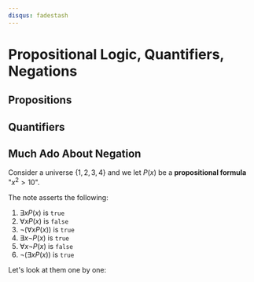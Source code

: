 ```yaml
---
disqus: fadestash
---
```

# Propositional Logic, Quantifiers, Negations

## Propositions

## Quantifiers

## Much Ado About Negation

Consider a universe $\{1, 2, 3, 4\}$ and we let $P(x)$ be a __propositional formula__ "$x^2 > 10$".  

The note asserts the following:

1. $\exists xP(x)$ is `true`
2. $\forall xP(x)$ is `false`
3. $\neg (\forall xP(x))$ is `true`
4. $\exists x\neg P(x)$ is `true`
5. $\forall x\neg P(x)$ is `false`
6. $\neg(\exists xP(x))$ is `true`

Let's look at them one by one:
